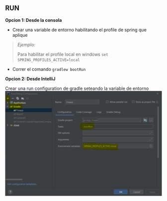 ## RUN
**Opcion 1: Desde la consola**

 - Crear una variable de entorno habilitando el profile de spring que aplique 
> *Ejemplo:* 
>
> Para habilitar el profile local en windows
    `set SPRING_PROFILES_ACTIVE=local`

 - Correr el comando `gradlew bootRun`

**Opcion 2: Desde IntelliJ**

Crear una run configuration de gradle seteando la variable de entorno
![img_1.png](docs/img.png)
